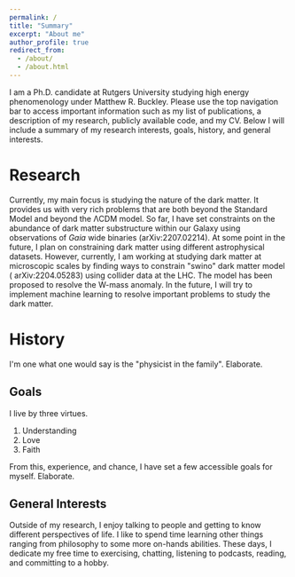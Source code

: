 ```yaml
---
permalink: /
title: "Summary"
excerpt: "About me"
author_profile: true
redirect_from: 
  - /about/
  - /about.html
---
```


I am a Ph.D. candidate at Rutgers University studying high energy phenomenology under Matthew R. Buckley. Please use the top navigation bar to access important information such as my list of publications, a description of my research, publicly available code, and my CV. Below I will include a summary of my research interests, goals, history, and general interests.

Research
======
Currently, my main focus is studying the nature of the dark matter. It provides us with very rich problems that are both beyond the Standard Model and beyond the ΛCDM model. So far, I have set constraints on the abundance of dark matter substructure within our Galaxy using observations of *Gaia* wide binaries (arXiv:2207.02214). At some point in the future, I plan on constraining dark matter using different astrophysical datasets. However, currently, I am working at studying dark matter at microscopic scales by finding ways to constrain "swino" dark matter model ( arXiv:2204.05283) using collider data at the LHC. The model has been proposed to resolve the W-mass anomaly. In the future, I will try to implement machine learning to resolve important problems to study the dark matter. 

History
======
I'm one what one would say is the "physicist in the family". Elaborate.

Goals
------
I live by three virtues.

1. Understanding
2. Love
3. Faith

From this, experience, and chance, I have set a few accessible goals for myself. Elaborate.


General Interests
------
Outside of my research, I enjoy talking to people and getting to know different perspectives of life. I like to spend time learning other things ranging from philosophy to some more on-hands abilities. These days, I dedicate my free time to exercising, chatting, listening to podcasts, reading, and committing to a hobby.


